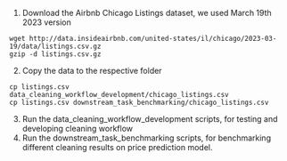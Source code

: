 1. Download the Airbnb Chicago Listings dataset, we used March 19th 2023 version
```
wget http://data.insideairbnb.com/united-states/il/chicago/2023-03-19/data/listings.csv.gz
gzip -d listings.csv.gz
```
2. Copy the data to the respective folder
```
cp listings.csv data_cleaning_workflow_development/chicago_listings.csv
cp listings.csv downstream_task_benchmarking/chicago_listings.csv
```
3. Run the data_cleaning_workflow_development scripts, for testing and developing cleaning workflow
4. Run the downstream_task_benchmarking scripts, for benchmarking different cleaning results on price prediction model.